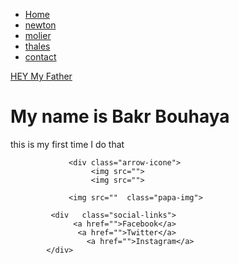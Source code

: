 ﻿<html>

<head>
          <link rel ="stylesheet"   href="style.css" >
          <title>my first web site</title>
</head>

<body>
              <div class="bakr">
                      <div class="baraa">
                   <img src="" class="mahjoub">
                  <nav>
                             <ul>
                                     <li><a href=" ">Home</a></li>                                
                                      <li><a href=" ">newton</a></li>
                                       <li><a href=" ">molier</a></li>
                                        <li><a href=" ">thales</a></li>
                                         <li><a href=" ">contact</a></li>
                             </ul>
                  </nav>
                   <img src="" class="tamime">
                       </div>
              </div>
                  <div class="dinia">
                           <a href="" class="btn">HEY My Father</a>
                         <h1> My name is Bakr Bouhaya</h1>
                         <p>this is my first time I do that</p>
</div>

                 <div class="arrow-icone">
                      <img src="">
                      <img src="">
</div>
                      

                 <img src=""  class="papa-img">                 

             <div   class="social-links">
                  <a href="">Facebook</a>
                   <a href="">Twitter</a>
                     <a href="">Instagram</a>
            </div>
</body>
</html>

